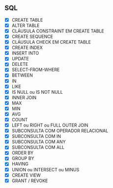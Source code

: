 ## SQL
- [x] CREATE TABLE
- [x] ALTER TABLE
- [x] CLÁUSULA CONSTRAINT EM CREATE TABLE
- [x] CREATE SEQUENCE
- [x] CLÁUSULA CHECK EM CREATE TABLE
- [x] CREATE INDEX
- [x] INSERT INTO
- [x] UPDATE
- [x] DELETE
- [x] SELECT-FROM-WHERE
- [x] BETWEEN
- [x] IN
- [x] LIKE
- [x] IS NULL ou IS NOT NULL
- [x] INNER JOIN
- [x] MAX
- [x] MIN
- [x] AVG
- [x] COUNT
- [x] LEFT ou RIGHT ou FULL OUTER JOIN
- [x] SUBCONSULTA COM OPERADOR RELACIONAL
- [x] SUBCONSULTA COM IN
- [x] SUBCONSULTA COM ANY
- [x] SUBCONSULTA COM ALL
- [x] ORDER BY
- [x] GROUP BY
- [x] HAVING
- [x] UNION ou INTERSECT ou MINUS
- [x] CREATE VIEW
- [x] GRANT / REVOKE
